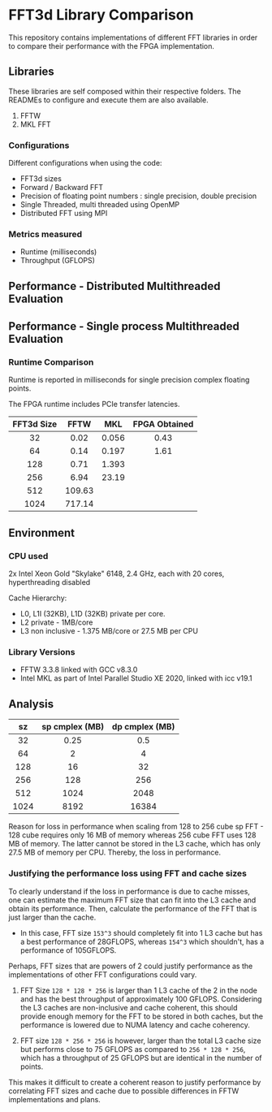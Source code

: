 # FFT3d Library Comparison

This repository contains implementations of different FFT libraries in
order to compare their performance with the FPGA implementation.

## Libraries 
These libraries are self composed within their respective folders. The READMEs
to configure and execute them are also available.

1. FFTW
2. MKL FFT

### Configurations
Different configurations when using the code:

- FFT3d sizes
- Forward / Backward FFT
- Precision of floating point numbers : single precision, double precision
- Single Threaded, multi threaded using OpenMP
- Distributed FFT using MPI

### Metrics measured

- Runtime (milliseconds)
- Throughput (GFLOPS)

## Performance - Distributed Multithreaded Evaluation

## Performance - Single process Multithreaded Evaluation

### Runtime Comparison

Runtime is reported in milliseconds for single precision complex floating points.

The FPGA runtime includes PCIe transfer latencies.

| FFT3d Size |   FFTW   |    MKL   | FPGA Obtained |
|:----------:|:--------:|:--------:|:-------------:|
|     32     |   0.02   |  0.056   |    0.43       |
|     64     |   0.14   |  0.197   |    1.61       |
|     128    |   0.71   |  1.393   |               |
|     256    |   6.94   |  23.19   |               |
|     512    |   109.63 |          |               |
|    1024    |   717.14 |          |               |

## Environment

### CPU used 

2x Intel Xeon Gold "Skylake" 6148, 2.4 GHz, each with 20 cores, hyperthreading disabled

Cache Hierarchy:

- L0, L1I (32KB), L1D (32KB) private per core.
- L2 private - 1MB/core
- L3 non inclusive - 1.375 MB/core or 27.5 MB per CPU

### Library Versions

- FFTW 3.3.8 linked with GCC v8.3.0
- Intel MKL as part of Intel Parallel Studio XE 2020, linked with icc v19.1

## Analysis

|  sz |  sp cmplex (MB) | dp cmplex (MB) |
|:---:|:---------------:|:--------------:|
|  32 |       0.25      |       0.5      |
|  64 |        2        |        4       |
| 128 |        16       |       32       |
| 256 |       128       |       256      |
| 512 |       1024      |       2048     |
| 1024 |     8192       |     16384      |

Reason for loss in performance when scaling from 128 to 256 cube sp FFT - 128 cube requires only 16 MB of memory whereas 256 cube FFT uses 128 MB of memory. The latter cannot be stored in the L3 cache, which has only 27.5 MB of memory per CPU. Thereby, the loss in performance.

### Justifying the performance loss using FFT and cache sizes

To clearly understand if the loss in performance is due to cache misses, one can estimate the maximum FFT size that can fit into the L3 cache and obtain its performance. Then, calculate the performance of the FFT that is just larger than the cache.

- In this case, FFT size `153^3` should completely fit into 1 L3 cache but has a best performance of 28GFLOPS, whereas `154^3` which shouldn't, has a performance of 105GFLOPS.

Perhaps, FFT sizes that are powers of 2 could justify performance as the implementations of other FFT configurations could vary.

1. FFT Size `128 * 128 * 256` is larger than 1 L3 cache of the 2 in the node and has the best throughput of approximately 100 GFLOPS. Considering the L3 caches are non-inclusive and cache coherent, this should provide enough memory for the FFT to be stored in both caches, but the performance is lowered due to NUMA latency and cache coherency.

2. FFT size `128 * 256 * 256` is however, larger than the total L3 cache size but performs close to 75 GFLOPS as compared to `256 * 128 * 256`, which has a throughput of 25 GFLOPS but are identical in the number of points.

This makes it difficult to create a coherent reason to justify performance by correlating FFT sizes and cache due to possible differences in FFTW implementations and plans.
